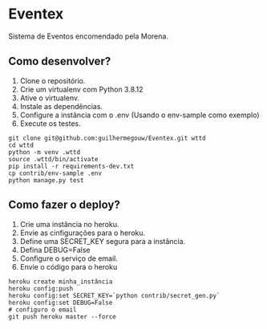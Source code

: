 # Eventex

Sistema de Eventos encomendado pela Morena.

## Como desenvolver?

1. Clone o repositório.
2. Crie um virtualenv com Python 3.8.12
3. Ative o virtualenv.
4. Instale as dependências.
5. Configure a instância com o .env (Usando o env-sample como exemplo)
6. Execute os testes.

```console
git clone git@github.com:guilhermegouw/Eventex.git wttd
cd wttd
python -m venv .wttd
source .wttd/bin/activate
pip install -r requirements-dev.txt
cp contrib/env-sample .env
python manage.py test
```
## Como fazer o deploy?

1. Crie uma instância no heroku.
2. Envie as cinfigurações para o heroku.
3. Define uma SECRET_KEY segura para a instância.
4. Defina DEBUG=False
5. Configure o serviço de email.
6. Envie o código para o heroku

```console
heroku create minha_instância
heroku config:push
heroku config:set SECRET_KEY=`python contrib/secret_gen.py`
heroku config:set DEBUG=False
# configuro o email
git push heroku master --force
```